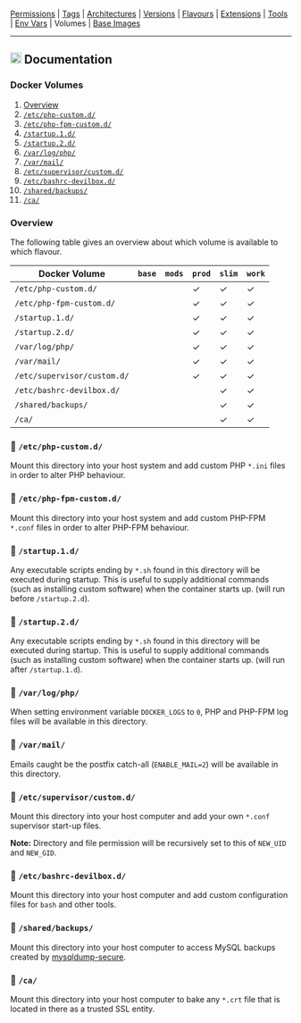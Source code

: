 [Permissions](syncronize-file-permissions.md) |
[Tags](docker-tags.md) |
[Architectures](supported-architectures.md) |
[Versions](php-versions.md) |
[Flavours](flavours.md) |
[Extensions](php-modules.md) |
[Tools](available-tools.md) |
[Env Vars](docker-env-variables.md) |
Volumes |
[Base Images](base-images.md)

---

<h2><img name="Documentation" title="Documentation" width="20" src="https://github.com/devilbox/artwork/raw/master/submissions_logo/cytopia/01/png/logo_64_trans.png"> Documentation</h2>



### Docker Volumes

1. [Overview](#overview)
2. [`/etc/php-custom.d/`][lnk_vol_php_custom]
3. [`/etc/php-fpm-custom.d/`][lnk_vol_php_fpm_custom]
4. [`/startup.1.d/`][lnk_vol_startup1]
5. [`/startup.2.d/`][lnk_vol_startup2]
6. [`/var/log/php/`][lnk_vol_log_php]
7. [`/var/mail/`][lnk_vol_mail]
8. [`/etc/supervisor/custom.d/`][lnk_vol_supervisor]
9. [`/etc/bashrc-devilbox.d/`][lnk_vol_bashrc]
10. [`/shared/backups/`][lnk_vol_backups]
11. [`/ca/`][lnk_vol_ca]

[lnk_vol_php_custom]: #-etcphp-customd
[lnk_vol_php_fpm_custom]: #-etcphp-fpm-customd
[lnk_vol_startup1]: #-startup1d
[lnk_vol_startup2]: #-startup2d
[lnk_vol_log_php]: #-varlogphp
[lnk_vol_mail]: #-varmail
[lnk_vol_supervisor]: #-etcsupervisorcustomd
[lnk_vol_bashrc]: #-etcbashrc-devilboxd
[lnk_vol_backups]: #-sharedbackups
[lnk_vol_ca]: #-ca


### Overview

The following table gives an overview about which volume is available to which flavour.

| Docker Volume               | `base` | `mods` | `prod` | `slim` | `work` |
|-----------------------------|--------|--------|--------|--------|--------|
| `/etc/php-custom.d/`        |        |        |   ✓    |   ✓    |   ✓    |
| `/etc/php-fpm-custom.d/`    |        |        |   ✓    |   ✓    |   ✓    |
| `/startup.1.d/`             |        |        |   ✓    |   ✓    |   ✓    |
| `/startup.2.d/`             |        |        |   ✓    |   ✓    |   ✓    |
| `/var/log/php/`             |        |        |   ✓    |   ✓    |   ✓    |
| `/var/mail/`                |        |        |   ✓    |   ✓    |   ✓    |
| `/etc/supervisor/custom.d/` |        |        |   ✓    |   ✓    |   ✓    |
| `/etc/bashrc-devilbox.d/`   |        |        |        |   ✓    |   ✓    |
| `/shared/backups/`          |        |        |        |   ✓    |   ✓    |
| `/ca/`                      |        |        |        |   ✓    |   ✓    |


### 📂 `/etc/php-custom.d/`

Mount this directory into your host system and add custom PHP `*.ini` files in order to alter PHP behaviour.


### 📂 `/etc/php-fpm-custom.d/`

Mount this directory into your host system and add custom PHP-FPM `*.conf` files in order to alter PHP-FPM behaviour.


### 📂 `/startup.1.d/`

Any executable scripts ending by `*.sh` found in this directory will be executed during startup. This is useful to supply additional commands (such as installing custom software) when the container starts up. (will run before `/startup.2.d`).


### 📂 `/startup.2.d/`

Any executable scripts ending by `*.sh` found in this directory will be executed during startup. This is useful to supply additional commands (such as installing custom software) when the container starts up. (will run after `/startup.1.d`).


### 📂 `/var/log/php/`

When setting environment variable `DOCKER_LOGS` to `0`, PHP and PHP-FPM log files will be available in this directory.


### 📂 `/var/mail/`

Emails caught be the postfix catch-all (`ENABLE_MAIL=2`) will be available in this directory.


### 📂 `/etc/supervisor/custom.d/`

Mount this directory into your host computer and add your own `*.conf` supervisor start-up files.

**Note:** Directory and file permission will be recursively set to this of `NEW_UID` and `NEW_GID`.


### 📂 `/etc/bashrc-devilbox.d/`

Mount this directory into your host computer and add custom configuration files for `bash` and other tools.


### 📂 `/shared/backups/`

Mount this directory into your host computer to access MySQL backups created by [mysqldump-secure](https://mysqldump-secure.org/).


### 📂 `/ca/`

Mount this directory into your host computer to bake any `*.crt` file that is located in there as a trusted SSL entity.
